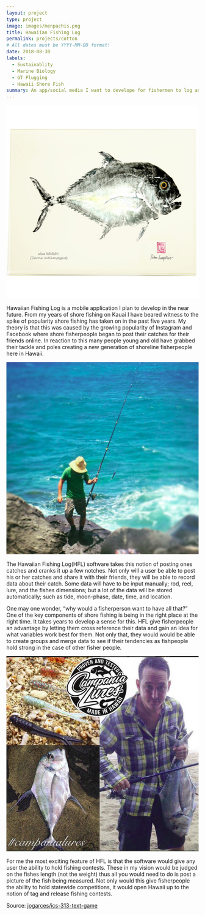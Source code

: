 ```yaml
---
layout: project
type: project
image: images/menpachis.png
title: Hawaiian Fishing Log
permalink: projects/cotton
# All dates must be YYYY-MM-DD format!
date: 2018-08-30
labels:
  - Sustainablity
  - Marine Biology
  - GT Plugging
  - Hawaii Shore Fish
summary: An app/social media I want to develope for fishermen to log and share their catch. 
---
```

<img class="ui large rounded image" src="../images/notecard-kagami.jpg">

Hawaiian Fishing Log is a mobile application I plan to develop in the near future. From my years of shore fishing on Kauai I have beared witness to the spike of popularity shore fishing has taken on in the past five years. My theory is that this was caused by the growing popularity of Instagram and Facebook where shore fisherpeople began to post their catches for their friends online. In reaction to this many people young and old have grabbed their tackle and poles creating a new generation of shoreline fisherpeople here in Hawaii.

<img class="ui large rounded image" src="../images/wizard.png">

The Hawaiian Fishing Log(HFL) software takes this notion of posting ones catches and cranks it up a few notches. Not only will a user be able to post his or her catches and share it with their friends, they will be able to record data about their catch.  Some data will have to be input manually; rod, reel, lure, and the fishes dimensions; but a lot of the data will be stored automatically; such as tide, moon-phase, date, time, and location.  

One may one wonder, “why would a fisherperson want to have all that?”  One of the key components of shore fishing is being in the right place at the right time. It takes years to develop a sense for this.  HFL give fisherpeople an advantage by letting them cross reference their data and gain an idea for what variables work best for them.  Not only that, they would would be able to create groups and merge data to see if their tendencies as fishpeople hold strong in the case of other fisher people.

<img class="ui large right rounded image" src="../images/myCatch.png">

For me the most exciting feature of HFL is that the software would give any user the ability to hold fishing contests.  These in my vision would be judged on the fishes length (not the weight) thus all you would need to do is post a picture of the fish being measured.  Not only would this give fisherpeople the ability to hold statewide competitions, it would open Hawaii up to the notion of tag and release fishing contests.



Source: <a href="https://github.com/jogarces/ics-313-text-game"><i class="large github icon "></i>jogarces/ics-313-text-game</a>


